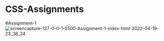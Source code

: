 # CSS-Assignments
#Assignment-1
![screencapture-127-0-0-1-5500-Assignment-1-index-html-2022-04-19-23_38_24](https://user-images.githubusercontent.com/104018474/164068171-0560fef9-0350-40f4-b319-549e647e970d.png)
